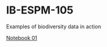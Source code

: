 # IB-ESPM-105

Examples of biodiversity data in action

[Notebook 01](http://datahub.berkeley.edu/user-redirect/interact?account=ds-modules&repo=IB-ESPM-105&branch=master&path=01-BNHM-Data-2018.ipynb)
